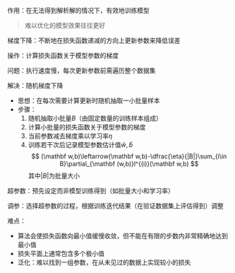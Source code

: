 作用：在无法得到解析解的情况下，有效地训练模型
> 难以优化的模型效果往往更好

梯度下降：不断地在损失函数递减的方向上更新参数来降低误差

操作：计算损失函数关于模型参数的梯度

问题：执行速度慢，每次更新参数前需遍历整个数据集

解决：随机梯度下降

+ 思想：在每次需要计算更新时随机抽取一小批量样本
+ 步骤：
	1. 随机抽取小批量$B$（由固定数量的训练样本组成）
	2. 计算小批量的损失函数关于模型参数的梯度
	3. 当前参数减去梯度乘以学习率$\eta$
	4. 训练若干次后记录模型参数估计值$\hat w,\hat b$
$$
(\mathbf w,b)\leftarrow(\mathbf w,b)-\dfrac{\eta}{|B|}\sum_{i\in B}\partial_{\mathbf (w,b)}l^{(i)}(\mathbf w,b)
$$
其中$|B|$为批量大小

超参数：预先设定而非模型训练得到（如批量大小和学习率）

调参：选择超参数的过程，根据训练迭代结果（在验证数据集上评估得到）调整

难点：

+ 算法会使损失函数向最小值缓慢收敛，但不能在有限的步数内非常精确地达到最小值
+ 损失平面上通常包含多个极小值
+ 泛化：难以找到一组参数，在从未见过的数据上实现较小的损失